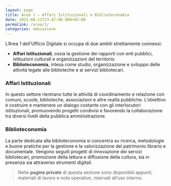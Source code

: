 ```yaml
---
layout: page
title: Area 1 – Affari Istituzionali e Biblioteconomia
date: 2025-08-11T23:47:00.000+02:00
permalink: /aree/1/
categories: educazione
---
```

L’Area 1 dell’Ufficio Digitale si occupa di due ambiti strettamente connessi:

* **Affari Istituzionali**, ossia la gestione dei rapporti con enti pubblici, istituzioni culturali e organizzazioni del territorio.
* **Biblioteconomia**, intesa come studio, organizzazione e sviluppo delle attività legate alle biblioteche e ai servizi bibliotecari.

### Affari Istituzionali

In questo settore rientrano tutte le attività di coordinamento e relazione con comuni, scuole, biblioteche, associazioni e altre realtà pubbliche. L’obiettivo è costruire e mantenere un dialogo costante con gli interlocutori istituzionali, promuovendo progetti condivisi e favorendo la collaborazione tra diversi livelli della pubblica amministrazione.

### Biblioteconomia

La parte dedicata alla biblioteconomia si concentra su ricerca, metodologie e buone pratiche per la gestione e la valorizzazione del patrimonio librario e documentale.
Vengono seguiti progetti di innovazione dei servizi bibliotecari, promozione della lettura e diffusione della cultura, sia in presenza sia attraverso strumenti digitali.

> Nelle **pagine private** di questa sezione sono disponibili appunti, materiali di lavoro e note operative, riservati all’uso interno.
